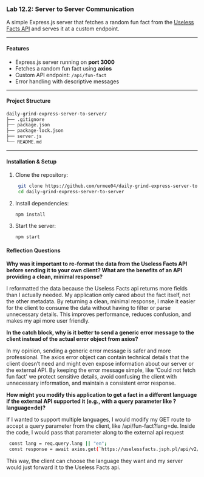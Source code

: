 ### Lab 12.2: Server to Server Communication

A simple Express.js server that fetches a random fun fact from the [Useless Facts API](https://uselessfacts.jsph.pl/) and serves it at a custom endpoint.

---

#### Features
- Express.js server running on **port 3000**
- Fetches a random fun fact using **axios**
- Custom API endpoint: `/api/fun-fact`
- Error handling with descriptive messages

---

#### Project Structure

```bash
daily-grind-express-server-to-server/
├── .gitignore
├── package.json
├── package-lock.json
├── server.js
└── README.md
```
---

#### Installation & Setup

1. Clone the repository:
   ```bash
    git clone https://github.com/urmee04/daily-grind-express-server-to-server.git
    cd daily-grind-express-server-to-server
   ```
2. Install dependencies:
   
   `npm install`
  

3. Start the server:

   `npm start`

#### Reflection Questions

**Why was it important to re-format the data from the Useless Facts API before sending it to your own client? What are the benefits of an API providing a clean, minimal response?**

I reformatted the data because the Useless Facts api returns more fields than I actually needed. My application only cared about the fact itself, not the other        metadata. By returning a clean, minimal response, I make it easier for the client to consume the data without having to filter or parse unnecessary details. This improves performance, reduces confusion, and makes my api more user friendly.


**In the catch block, why is it better to send a generic error message to the client instead of the actual error object from axios?**

In my opinion, sending a generic error message is safer and more professional. The axios error object can contain technical details that the client doesn’t need and might even expose information about our server or the external API. By keeping the error message simple, like 'Could not fetch fun fact' we protect sensitive details, avoid confusing the client with unnecessary information, and maintain a consistent error response.


**How might you modify this application to get a fact in a different language if the external API supported it (e.g., with a query parameter like ?language=de)?**

If I wanted to support multiple languages, I would modify my GET route to accept a query parameter from the client, like /api/fun-fact?lang=de. Inside the code, I would pass that parameter along to the external api request

```bash
 const lang = req.query.lang || "en"; 
 const response = await axios.get(`https://uselessfacts.jsph.pl/api/v2/facts/random?language=${lang}`);
``` 
This way, the client can choose the language they want and my server would just forward it to the Useless Facts api.
